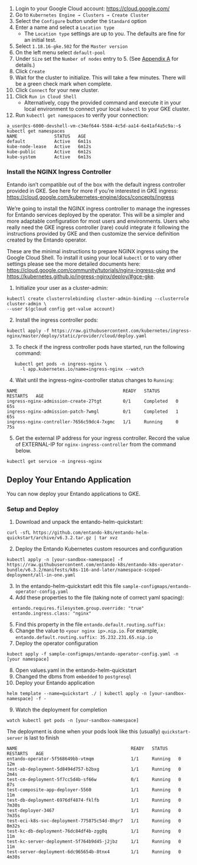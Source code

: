 1. Login to your Google Cloud account: <https://cloud.google.com/>
2. Go to `Kubernetes Engine → Clusters → Create Cluster`
3. Select the `Configure` button under the `Standard` option
4. Enter a name and select a `Location type`
   - The `Location type` settings are up to you. The defaults are fine for an initial test.
5. Select `1.18.16-gke.502` for the `Master version`
6. On the left menu select `default-pool`
7. Under `Size` set the `Number of nodes` entry to 5.  (See [Appendix A](#appendix-a-cluster-sizing) for details.)
8. Click `Create`
9. Wait for the cluster to initialize. This will take a few minutes. There will be a green check mark when complete.
10. Click `Connect` for your new cluster.
11. Click `Run in Cloud Shell`
    - Alternatively, copy the provided command and execute it in your local environment to connect your local `kubectl` to your GKE cluster.
12. Run `kubectl get namespaces` to verify your connection:
```
a_user@cs-6000-devshell-vm-c34ef644-5584-4c5d-aa14-6e41af4a5c9a:~$ kubectl get namespaces
NAME              STATUS   AGE
default           Active   6m11s
kube-node-lease   Active   6m12s
kube-public       Active   6m12s
kube-system       Active   6m13s

```

### Install the NGINX Ingress Controller

Entando isn’t compatible out of the box  with the default ingress controller provided in GKE.
See here for more if you’re interested in GKE ingress: <https://cloud.google.com/kubernetes-engine/docs/concepts/ingress>

We’re going to install the NGINX ingress controller to manage the ingresses for Entando services
deployed by the operator. This will be a simpler and more adaptable configuration for most users and
environments. Users who really need the GKE ingress controller (rare) could integrate it following
the instructions provided by GKE and then customize the service definition created by the Entando
operator.

These are the minimal instructions to prepare NGINX ingress using the Google Cloud Shell. To install it
using your local `kubectl` or to vary other settings please see the more detailed documents here:
<https://cloud.google.com/community/tutorials/nginx-ingress-gke> and <https://kubernetes.github.io/ingress-nginx/deploy/#gce-gke>.

1. Initialize your user as a cluster-admin:
```
kubectl create clusterrolebinding cluster-admin-binding --clusterrole cluster-admin \
--user $(gcloud config get-value account)
```

2. Install the ingress controller pods:
```
kubectl apply -f https://raw.githubusercontent.com/kubernetes/ingress-nginx/master/deploy/static/provider/cloud/deploy.yaml
```

3. To check if the ingress controller pods have started, run the following command:
```   
   kubectl get pods -n ingress-nginx \
     -l app.kubernetes.io/name=ingress-nginx --watch
```

4. Wait until the ingress-nginx-controller status changes to `Running`:
```
NAME                                        READY   STATUS      RESTARTS   AGE
ingress-nginx-admission-create-27tgt        0/1     Completed   0          65s
ingress-nginx-admission-patch-7wmgl         0/1     Completed   1          65s
ingress-nginx-controller-7656c59dc4-7xgmc   1/1     Running     0          75s
```
5. Get the external IP address for your ingress controller. Record the value of EXTERNAL-IP for `nginx-ingress-controller` from the command below.

```
kubectl get service -n ingress-nginx
```


## Deploy Your Entando Application
You can now deploy your Entando applications to GKE.

### Setup and Deploy
1. Download and unpack the entando-helm-quickstart:

```
curl -sfL https://github.com/entando-k8s/entando-helm-quickstart/archive/v6.3.2.tar.gz | tar xvz
```
2. Deploy the Entando Kubernetes custom resources and configuration
```
kubectl apply -n [your-sandbox-namespace] -f https://raw.githubusercontent.com/entando-k8s/entando-k8s-operator-bundle/v6.3.2/manifests/k8s-116-and-later/namespace-scoped-deployment/all-in-one.yaml
```

3. In the entando-helm-quickstart edit this file `sample-configmaps/entando-operator-config.yaml`
4. Add these properties to the file (taking note of correct yaml spacing):

```
  entando.requires.filesystem.group.override: "true"
  entando.ingress.class: "nginx"
```

5. Find this property in the file `entando.default.routing.suffix:`
6. Change the value to `<your nginx ip>.nip.io`. For example, `entando.default.routing.suffix: 35.232.231.65.nip.io`
7. Deploy the operator configuration

```
kubect apply -f sample-configmaps/entando-operator-config.yaml -n [your namespace]
```

8. Open values.yaml in the entando-helm-quickstart
9. Changed the dbms from `embedded` to `postgresql`
8. Deploy your Entando application

```
helm template --name=quickstart ./ | kubectl apply -n [your-sandbox-namespace] -f -
```

9. Watch the deployment for completion
```
watch kubectl get pods -n [your-sandbox-namespace]
```
The deployment is done when your pods look like this (usually) `quickstart-server` is last to finish

```
NAME                                           READY   STATUS    RESTARTS   AGE
entando-operator-5f568649bb-vtmqm              1/1     Running   0          12m
test-ab-deployment-5d8494d757-b2bxg            1/1     Running   0          2m4s
test-cm-deployment-5f7cc5d4b-sf66w             0/1     Running   0          87s
test-composite-app-deployer-5560               1/1     Running   0          11m
test-db-deployment-6976df4874-fklfb            1/1     Running   0          7m30s
test-deployer-3467                             1/1     Running   0          7m35s
test-eci-k8s-svc-deployment-775875c54d-8hgr7   1/1     Running   0          8m32s
test-kc-db-deployment-76dc84df4b-zgg8q         1/1     Running   0          11m
test-kc-server-deployment-5f764b9d45-j2jbz     1/1     Running   0          11m
test-server-deployment-6dc965654b-8tnx4        1/1     Running   0          4m30s
```
